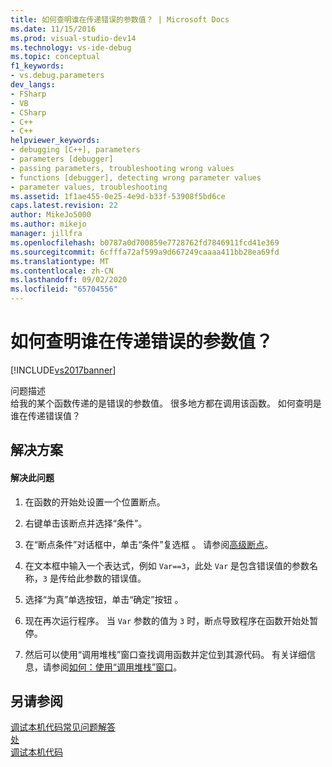 ```yaml
---
title: 如何查明谁在传递错误的参数值？ | Microsoft Docs
ms.date: 11/15/2016
ms.prod: visual-studio-dev14
ms.technology: vs-ide-debug
ms.topic: conceptual
f1_keywords:
- vs.debug.parameters
dev_langs:
- FSharp
- VB
- CSharp
- C++
- C++
helpviewer_keywords:
- debugging [C++], parameters
- parameters [debugger]
- passing parameters, troubleshooting wrong values
- functions [debugger], detecting wrong parameter values
- parameter values, troubleshooting
ms.assetid: 1f1ae455-0e25-4e9d-b33f-53908f5bd6ce
caps.latest.revision: 22
author: MikeJo5000
ms.author: mikejo
manager: jillfra
ms.openlocfilehash: b0787a0d700859e7728762fd7846911fcd41e369
ms.sourcegitcommit: 6cfffa72af599a9d667249caaaa411bb28ea69fd
ms.translationtype: MT
ms.contentlocale: zh-CN
ms.lasthandoff: 09/02/2020
ms.locfileid: "65704556"
---
```

# <a name="how-can-i-find-out-who-is-passing-a-wrong-parameter-value"></a>如何查明谁在传递错误的参数值？
[!INCLUDE[vs2017banner](../includes/vs2017banner.md)]

问题描述  
 给我的某个函数传递的是错误的参数值。 很多地方都在调用该函数。 如何查明是谁在传递错误值？  
  
## <a name="solution"></a>解决方案  
  
#### <a name="to-resolve-this-problem"></a>解决此问题  
  
1. 在函数的开始处设置一个位置断点。  
  
2. 右键单击该断点并选择“条件”。  
  
3. 在“断点条件”对话框中，单击“条件”复选框 。 请参阅[高级断点](../debugger/using-breakpoints.md#BKMK_Specify_a_breakpoint_condition_using_a_code_expression)。  
  
4. 在文本框中输入一个表达式，例如 `Var==3`，此处 `Var` 是包含错误值的参数名称，`3` 是传给此参数的错误值。  
  
5. 选择“为真”单选按钮，单击“确定”按钮 。  
  
6. 现在再次运行程序。 当 `Var` 参数的值为 `3` 时，断点导致程序在函数开始处暂停。  
  
7. 然后可以使用“调用堆栈”窗口查找调用函数并定位到其源代码。 有关详细信息，请参阅[如何：使用“调用堆栈”窗口](../debugger/how-to-use-the-call-stack-window.md)。  
  
## <a name="see-also"></a>另请参阅  
 [调试本机代码常见问题解答](../debugger/debugging-native-code-faqs.md)   
 [处](https://msdn.microsoft.com/fe4eedc1-71aa-4928-962f-0912c334d583)   
 [调试本机代码](../debugger/debugging-native-code.md)
